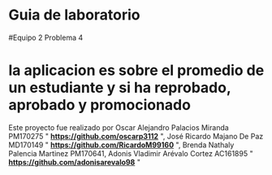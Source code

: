 # Guia de laboratorio 
#Equipo 2 Problema 4

# la aplicacion es sobre el promedio de un estudiante y si ha reprobado, aprobado y promocionado

Este proyecto fue realizado por Oscar Alejandro Palacios Miranda PM170275 " **https://github.com/oscarp3112** ", José Ricardo Majano De Paz
MD170149 " **https://github.com/RicardoM99160** ", Brenda Nathaly Palencia Martinez PM170641, Adonis Vladimir Arévalo Cortez
AC161895  " **https://github.com/adonisarevalo98** "

 
